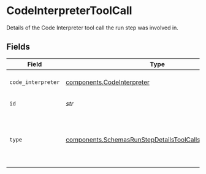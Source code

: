 # CodeInterpreterToolCall

Details of the Code Interpreter tool call the run step was involved in.


## Fields

| Field                                                                                                                          | Type                                                                                                                           | Required                                                                                                                       | Description                                                                                                                    |
| ------------------------------------------------------------------------------------------------------------------------------ | ------------------------------------------------------------------------------------------------------------------------------ | ------------------------------------------------------------------------------------------------------------------------------ | ------------------------------------------------------------------------------------------------------------------------------ |
| `code_interpreter`                                                                                                             | [components.CodeInterpreter](../../models/shared/codeinterpreter.md)                                                           | :heavy_check_mark:                                                                                                             | The Code Interpreter tool call definition.                                                                                     |
| `id`                                                                                                                           | *str*                                                                                                                          | :heavy_check_mark:                                                                                                             | The ID of the tool call.                                                                                                       |
| `type`                                                                                                                         | [components.SchemasRunStepDetailsToolCallsCodeObjectType](../../models/shared/schemasrunstepdetailstoolcallscodeobjecttype.md) | :heavy_check_mark:                                                                                                             | The type of tool call. This is always going to be `code_interpreter` for this type of tool call.                               |